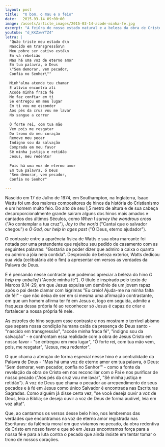 ```yaml
---
layout: post
title:  "O bom, o mau e o feio"
date:   2015-03-14 09:00:00
image: /assets/article_images/2015-03-14-acode-minha-fe.jpg
excerpt: "A feiúra de nosso estado natural e a beleza da obra de Cristo em nosso favor em \"Acode minha fé\", de Isaac Watts."
youtube: "d_KKZxwYTZ4"
letra: |
  "Quão triste meu estado é\n
  Nascido em transgressão\n
  Meu pobre ser cativo está\n
  Em vã rebelião
  Mas há uma voz de eterno amor
  Em tua palavra, ó Deus
  \"Sem demorar, vem pecador,
  Confia no Senhor\""
  
  Minh'alma atende teu chamar
  E alívio encontra ali
  Acode minha fraca fé
  Me faz confiar em ti
  Se entregou em meu lugar
  Em ti vou me esconder
  Aos pés da cruz vou me lavar
  No sangue a correr
  
  Ó forte rei, com tua mão
  Vem pois me resgatar
  Do trono do meu coração
  Remove meu pecar
  Indigno sou da salvação
  Comprada em meu favor
  Sê minha justiça e retidão
  Jesus, meu redentor
  
  Pois há uma voz de eterno amor
  Em tua palavra, ó Deus
  "Sem demorar, vem pecador,
  Confia no Senhor"

---
```


Nascido em 17 de Julho de 1674, em Southampton, na Inglaterra, Isaac Watts foi um dos maiores compositores de hinos da história do Cristianismo e um homem muito feio. Do alto de seu 1,5 metro de altura e de sua cabeça desproporcionalmente grande saíram alguns dos hinos mais amados e cantados dos últimos Séculos, como *When I survey the wondrous cross* ("Ao contemplar a tua cruz"), *Joy to the world* ("Cantai que o salvador chegou") e *O God, our help in ages past* ("Ó Deus, eterno ajudador").

O contraste entre a aparência física de Watts e sua obra marcante foi notada por uma pretendente que rejeitou seu pedido de casamento com as seguintes palavras: "Gostaria de poder dizer que admiro a caixa o quanto eu admiro a jóia nela contida". Desprovido de beleza exterior, Watts dedicou sua vida (celibatária até o fim) a apresentar em versos as verdades da Palavra de Deus.

E é pensando nesse contraste que podemos apreciar a beleza do hino *O help my unbelief* ("Acode minha fé"). O título é inspirado pelo texto de Marcos 9.14-29, em que Jesus expulsa um demônio de um jovem rapaz após o pai deste clamar com lágrimas "Eu creio! Ajuda-me na minha falta de fé!" - que não deixa de ser em si mesma uma afirmação contrastante, em que um homem afirma ter fé em Jesus e, logo em seguida, admite a fraqueza dessa própria fé ao reconhecer só Jesus é capaz de criar e fortalecer a nossa própria fé nele.

As estrofes do hino seguem esse contraste e nos mostram o terrível abismo que separa nossa condição humana caída da presença do Deus santo - "nascido em transgressão", "acode minha fraca fé", "indigno sou da salvação" - e confrontam essa realidade com a obra de Jesus Cristo em nosso favor - "se entregou em meu lugar", "Ó forte rei, com tua mão vem, pois, me resgatar", "Jesus, meu redentor".

O que chama a atenção de forma especial nesse hino é a centralidade da Palavra de Deus - "Mas há uma voz de eterno amor em tua palavra, ó Deus: 'Sem demorar, vem pecador, confia no Senhor'" - como a fonte da revelação da obra de Cristo em nos reconciliar com o Pai e nos purificar de nosso pecado ("Aos pés da cruz vou me lavar", "Sê minha justiça e retidão"). A voz de Deus que chama o pecador ao arrependimento de seus pecados e à fé em Jesus como único Salvador é encontrada nas Escrituras Sagradas. Como alguém já disse certa vez, "se você deseja ouvir a voz de Deus, leia a Bíblia; se deseja ouvir a voz de Deus de forma audível, leia em voz alta!".

Que, ao cantarmos os versos desse belo hino, nos lembremos das verdades que encontramos na voz de eterno amor registrada nas Escrituras: da falência moral em que vivíamos no pecado, da obra redentiva de Cristo em nosso favor e que só em Jesus encontramos força para a nossa fé e para a luta contra o pecado que ainda insiste em tentar tomar o trono de nossos corações. 
